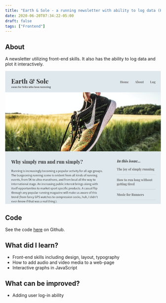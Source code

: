 ```yaml
---
title: "Earth & Sole - a running newsletter with ability to log data (HTML, CSS, JavaScript)"
date: 2020-06-20T07:34:22-05:00
draft: false
tags: ["Frontend"]
---
```

## About
A newsletter utilizing front-end skills. It also has the ability to log data and plot it interactively.


![Sample](./earth-sole.png)

## Code
See the code [here](https://github.com/pchhina/running-newsletter) on Github.

## What did I learn?
- Front-end skills including design, layout, typography
- How to add audio and video media to a web-page
- Interactive graphs in JavaScript

## What can be improved?
- Adding user log-in ability
